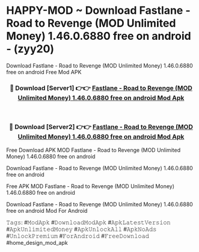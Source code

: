# HAPPY-MOD ~ Download Fastlane - Road to Revenge (MOD Unlimited Money) 1.46.0.6880 free on android - (zyy20)
Download Fastlane - Road to Revenge (MOD Unlimited Money) 1.46.0.6880 free on android Free Mod APK

<div align="center">
<h3>🔴 Download [Server1] 👉👉 <a href="https://apk-comot.site?title=Fastlane_-_Road_to_Revenge_(MOD_Unlimited_Money)_1.46.0.6880_free_on_android">Fastlane - Road to Revenge (MOD Unlimited Money) 1.46.0.6880 free on android Mod Apk</a></h3><br>

<h3>🔴 Download [Server2] 👉👉 <a href="https://apk-comot.site?title=Fastlane_-_Road_to_Revenge_(MOD_Unlimited_Money)_1.46.0.6880_free_on_android">Fastlane - Road to Revenge (MOD Unlimited Money) 1.46.0.6880 free on android Mod Apk</a></h3>
</div>


Free Download APK MOD Fastlane - Road to Revenge (MOD Unlimited Money) 1.46.0.6880 free on android

Download Fastlane - Road to Revenge (MOD Unlimited Money) 1.46.0.6880 free on android 

Free APK MOD Fastlane - Road to Revenge (MOD Unlimited Money) 1.46.0.6880 free on android 

Download Fastlane - Road to Revenge (MOD Unlimited Money) 1.46.0.6880 free on android Mod For Android

𝚃𝚊𝚐𝚜: #𝙼𝚘𝚍𝙰𝚙𝚔 #𝙳𝚘𝚠𝚗𝚕𝚘𝚊𝚍𝙼𝚘𝚍𝙰𝚙𝚔 #𝙰𝚙𝚔𝙻𝚊𝚝𝚎𝚜𝚝𝚅𝚎𝚛𝚜𝚒𝚘𝚗 #𝙰𝚙𝚔𝚄𝚗𝚕𝚒𝚖𝚒𝚝𝚎𝚍𝙼𝚘𝚗𝚎𝚢 #𝙰𝚙𝚔𝚄𝚗𝚕𝚘𝚌𝚔𝙰𝚕𝚕 #𝙰𝚙𝚔𝙽𝚘𝙰𝚍𝚜 #𝚄𝚗𝚕𝚘𝚌𝚔𝙿𝚛𝚎𝚖𝚒𝚞𝚖 #𝙵𝚘𝚛𝙰𝚗𝚍𝚛𝚘𝚒𝚍 #𝙵𝚛𝚎𝚎𝙳𝚘𝚠𝚗𝚕𝚘𝚊𝚍 #home_design_mod_apk